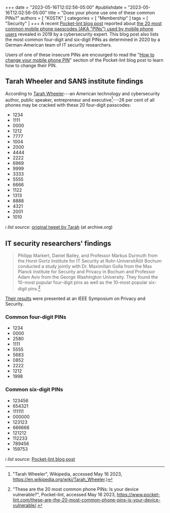 +++
date = "2023-05-16T12:02:56-05:00"
#publishdate = "2023-05-16T12:02:56-05:00"
title = "Does your phone use one of these common PINs?"
authors = [ "K0STK" ]
categories = [ "Membership" ]
tags = [ "Security" ]
+++
A recent [Pocket-lint blog post](https://www.pocket-lint.com/these-are-the-20-most-common-phone-pins-is-your-device-vulnerable/)
reported about 
[the 20 most common mobile phone passcodes \(AKA "PINs"\) used by mobile phone users](https://web.archive.org/web/20191220145401/https://x.com/tarah/status/1134341170400808961)
revealed in 2019 by a cybersecurity expert. This blog post also lists
the most common four-digit and six-digit PINs as determined in 2020 by a
German-American team of IT security researchers.

Users of one of these insecure PINs are encourged to read the
"[How to change your mobile phone PIN](https://www.pocket-lint.com/these-are-the-20-most-common-phone-pins-is-your-device-vulnerable/#how-tochange-your-mobile-phone-pin)"
section of the Pocket-lint blog post to learn how to change their PIN.
<!--more-->

## Tarah Wheeler and SANS institute findings

According to
[Tarah Wheeler](https://en.wikipedia.org/wiki/Tarah_Wheeler)---an
American technology and cybersecurity author, public speaker, entrepreneur and
executive[^1]---26 per cent of all phones may be cracked with these 20 four-digit
passcodes:

[^1]: "Tarah Wheeler", Wikipedia, accessed May 16 2023, https://en.wikipedia.org/wiki/Tarah_Wheeler.)

* 1234
* 1111
* 0000
* 1212
* 7777
* 1004
* 2000
* 4444
* 2222
* 6969
* 9999
* 3333
* 5555
* 6666
* 1122
* 1313
* 8888
* 4321
* 2001
* 1010

:information_source: *list source:* [original tweet by Tarah](https://web.archive.org/web/20191220145401/https://x.com/tarah/status/1134341170400808961)
(at archive.org)

## IT security researchers' findings

>Philipp Markert, Daniel Bailey, and Professor Markus Durmuth from the Horst
>Gortz Institute for IT Security at Ruhr-UniversitÃ¤t Bochum conducted a
>study jointly with Dr. Maximilian Golla from the Max Planck Institute for
>Security and Privacy in Bochum and Professor Adam Aviv from the George
>Washington University. They found the 10-most popular four-digit pins as well
>as the 10-most popular six-digit pins.[^2]

[^2]: "These are the 20 most common phone PINs: Is your device vulnerable?", Pocket-lint, accessed May 16 2023, https://www.pocket-lint.com/these-are-the-20-most-common-phone-pins-is-your-device-vulnerable/.

[Their results](https://arxiv.org/abs/2003.04868) were presented at an IEEE
Symposium on Privacy and Security.

### Common four-digit PINs

* 1234
* 0000
* 2580
* 1111
* 5555
* 5683
* 0852
* 2222
* 1212
* 1998

### Common six-digit PINs

* 123456
* 654321
* 111111
* 000000
* 123123
* 666666
* 121212
* 112233
* 789456
* 159753

:information_source: *list source:* [Pocket-lint blog post](https://www.pocket-lint.com/these-are-the-20-most-common-phone-pins-is-your-device-vulnerable/)

